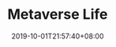 ---
weight: 8
title: "Metaverse Life"
description: ""
date: 2019-10-01T21:57:40+08:00
lastmod: 2020-01-01T16:45:40+08:00
draft: false
ico: ''
navigation: ["Virtual office","virtual fitness","virtual tour","Metaverse Entertainment"]
hidePage: true
---